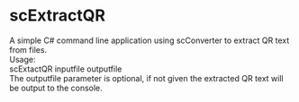 # scExtractQR
A simple C# command line application using scConverter to extract QR text from files.<br>
Usage:<br>
scExtactQR inputfile outputfile<br>
The outputfile parameter is optional, if not given the extracted QR text will be output to the console.


